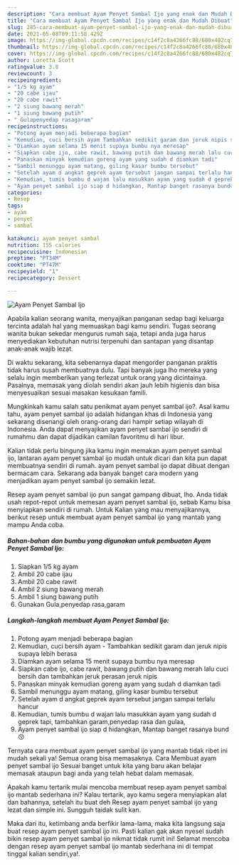 ```yaml
---
description: "Cara membuat Ayam Penyet Sambal Ijo yang enak dan Mudah Dibuat"
title: "Cara membuat Ayam Penyet Sambal Ijo yang enak dan Mudah Dibuat"
slug: 285-cara-membuat-ayam-penyet-sambal-ijo-yang-enak-dan-mudah-dibuat
date: 2021-05-08T09:11:58.429Z
image: https://img-global.cpcdn.com/recipes/c14f2c8a4266fc88/680x482cq70/ayam-penyet-sambal-ijo-foto-resep-utama.jpg
thumbnail: https://img-global.cpcdn.com/recipes/c14f2c8a4266fc88/680x482cq70/ayam-penyet-sambal-ijo-foto-resep-utama.jpg
cover: https://img-global.cpcdn.com/recipes/c14f2c8a4266fc88/680x482cq70/ayam-penyet-sambal-ijo-foto-resep-utama.jpg
author: Loretta Scott
ratingvalue: 3.8
reviewcount: 3
recipeingredient:
- "1/5 kg ayam"
- "20 cabe ijau"
- "20 cabe rawit"
- "2 siung bawang merah"
- "1 siung bawang putih"
- " Gulapenyedap rasagaram"
recipeinstructions:
- "Potong ayam menjadi beberapa bagian"
- "Kemudian, cuci bersih ayam Tambahkan sedikit garam dan jeruk nipis supaya lebih berasa"
- "Diamkan ayam selama 15 menit supaya bumbu nya meresap"
- "Siapkan cabe ijo, cabe rawit, bawang putih dan bawang merah lalu cuci bersih dan tambahkan jeruk perasan jeruk nipis"
- "Panaskan minyak kemudian goreng ayam yang sudah d diamkan tadi"
- "Sambil menunggu ayam matang, giling kasar bumbu tersebut"
- "Setelah ayam d angkat geprek ayam tersebut jangan sampai terlalu hancur"
- "Kemudian, tumis bumbu d wajan lalu masukkan ayam yang sudah d geprek tapi, tambahkan garam,penyedap rasa dan gulaa,"
- "Ayam penyet sambal ijo siap d hidangkan, Mantap banget rasanya bund😚"
categories:
- Resep
tags:
- ayam
- penyet
- sambal

katakunci: ayam penyet sambal 
nutrition: 155 calories
recipecuisine: Indonesian
preptime: "PT34M"
cooktime: "PT47M"
recipeyield: "1"
recipecategory: Dessert

---
```



![Ayam Penyet Sambal Ijo](https://img-global.cpcdn.com/recipes/c14f2c8a4266fc88/680x482cq70/ayam-penyet-sambal-ijo-foto-resep-utama.jpg)

Apabila kalian seorang wanita, menyajikan panganan sedap bagi keluarga tercinta adalah hal yang memuaskan bagi kamu sendiri. Tugas seorang  wanita bukan sekedar mengurus rumah saja, tetapi anda juga harus menyediakan kebutuhan nutrisi terpenuhi dan santapan yang disantap anak-anak wajib lezat.

Di waktu  sekarang, kita sebenarnya dapat mengorder panganan praktis tidak harus susah membuatnya dulu. Tapi banyak juga lho mereka yang selalu ingin memberikan yang terlezat untuk orang yang dicintainya. Pasalnya, memasak yang diolah sendiri akan jauh lebih higienis dan bisa menyesuaikan sesuai masakan kesukaan famili. 



Mungkinkah kamu salah satu penikmat ayam penyet sambal ijo?. Asal kamu tahu, ayam penyet sambal ijo adalah hidangan khas di Indonesia yang sekarang disenangi oleh orang-orang dari hampir setiap wilayah di Indonesia. Anda dapat menyajikan ayam penyet sambal ijo sendiri di rumahmu dan dapat dijadikan camilan favoritmu di hari libur.

Kalian tidak perlu bingung jika kamu ingin memakan ayam penyet sambal ijo, lantaran ayam penyet sambal ijo mudah untuk dicari dan kita pun dapat membuatnya sendiri di rumah. ayam penyet sambal ijo dapat dibuat dengan bermacam cara. Sekarang ada banyak banget cara modern yang menjadikan ayam penyet sambal ijo semakin lezat.

Resep ayam penyet sambal ijo pun sangat gampang dibuat, lho. Anda tidak usah repot-repot untuk memesan ayam penyet sambal ijo, sebab Kamu bisa menyiapkan sendiri di rumah. Untuk Kalian yang mau menyajikannya, berikut resep untuk membuat ayam penyet sambal ijo yang mantab yang mampu Anda coba.

<!--inarticleads1-->

##### Bahan-bahan dan bumbu yang digunakan untuk pembuatan Ayam Penyet Sambal Ijo:

1. Siapkan 1/5 kg ayam
1. Ambil 20 cabe ijau
1. Ambil 20 cabe rawit
1. Ambil 2 siung bawang merah
1. Ambil 1 siung bawang putih
1. Gunakan  Gula,penyedap rasa,garam




<!--inarticleads2-->

##### Langkah-langkah membuat Ayam Penyet Sambal Ijo:

1. Potong ayam menjadi beberapa bagian
1. Kemudian, cuci bersih ayam - Tambahkan sedikit garam dan jeruk nipis supaya lebih berasa
1. Diamkan ayam selama 15 menit supaya bumbu nya meresap
1. Siapkan cabe ijo, cabe rawit, bawang putih dan bawang merah lalu cuci bersih dan tambahkan jeruk perasan jeruk nipis
1. Panaskan minyak kemudian goreng ayam yang sudah d diamkan tadi
1. Sambil menunggu ayam matang, giling kasar bumbu tersebut
1. Setelah ayam d angkat geprek ayam tersebut jangan sampai terlalu hancur
1. Kemudian, tumis bumbu d wajan lalu masukkan ayam yang sudah d geprek tapi, tambahkan garam,penyedap rasa dan gulaa,
1. Ayam penyet sambal ijo siap d hidangkan, Mantap banget rasanya bund😚




Ternyata cara membuat ayam penyet sambal ijo yang mantab tidak ribet ini mudah sekali ya! Semua orang bisa memasaknya. Cara Membuat ayam penyet sambal ijo Sesuai banget untuk kita yang baru akan belajar memasak ataupun bagi anda yang telah hebat dalam memasak.

Apakah kamu tertarik mulai mencoba membuat resep ayam penyet sambal ijo mantab sederhana ini? Kalau tertarik, ayo kamu segera menyiapkan alat dan bahannya, setelah itu buat deh Resep ayam penyet sambal ijo yang lezat dan simple ini. Sungguh taidak sulit kan. 

Maka dari itu, ketimbang anda berfikir lama-lama, maka kita langsung saja buat resep ayam penyet sambal ijo ini. Pasti kalian gak akan nyesel sudah bikin resep ayam penyet sambal ijo nikmat tidak rumit ini! Selamat mencoba dengan resep ayam penyet sambal ijo mantab sederhana ini di tempat tinggal kalian sendiri,ya!.

